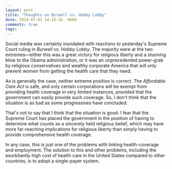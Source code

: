 ```yaml
---
layout: post
title: "Thoughts on Burwell vs. Hobby Lobby"
date: 2014-07-01 14:18:16 -0600
comments: true
tags: 
---
```


Social media was certainly inundated with  reactions to yesterday's Supreme Court ruling in *Burwell vs. Hobby Lobby*. The majority were at the two extremes&mdash;either this was a great victory for religious liberty and a stunning blow to the Obama administration, or it was an unprecedented power-grab by religious conservatives and wealthy corporate America that will only prevent women from getting the health care that they need.

As is generally the case, neither extreme position is correct. The *Affordable Care Act* is safe, and only certain corporations will be exempt from providing health coverage in very limited instances, provided that the government can easily provide such coverage. So, I don't think that the situation is as bad as some progressives have concluded.

That's not to say that I think that the situation is good. I fear that the Supreme Court has placed the government in the position of having to determine what counts as a sincerely held religious belief, which may have more far-reaching implications for religious liberty than simply having to provide comprehensive health coverage.

In any case, this is just one of the problems with linking health-coverage and employment. The solution to this and other problems, including the exorbitantly high cost of health care in the United States compared to other countries, is to adopt a single-payer system. 


